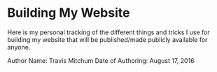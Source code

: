 # Building My Website
Here is my personal tracking of the different things and tricks I use for building my website that will be published/made publicly available for anyone.

Author Name:  Travis Mitchum
Date of Authoring:  August 17, 2016
